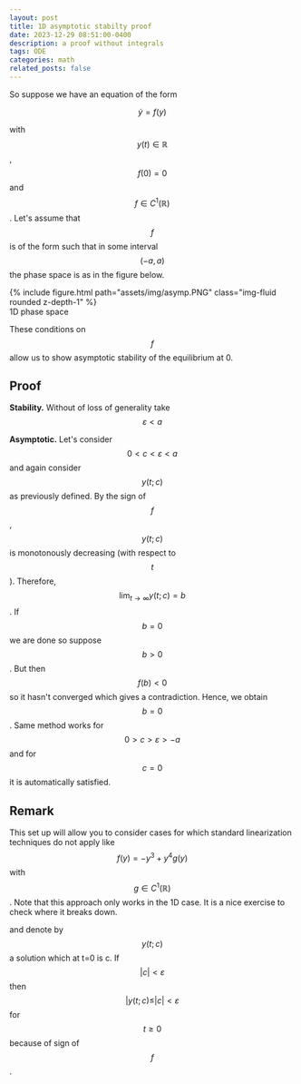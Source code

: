 ```yaml
---
layout: post
title: 1D asymptotic stabilty proof
date: 2023-12-29 08:51:00-0400
description: a proof without integrals 
tags: ODE
categories: math
related_posts: false
---
```



So suppose we have an equation of the form 

$$
\dot y = f(y)
$$

with $$ y(t) \in \mathbb{R} $$, $$ f(0) = 0 $$ and $$ f \in C^1(\mathbb{R}) $$. Let's assume that $$ f $$ is of the form such that in some interval $$ (-a, a) $$ the phase space is as in the figure below.


<div class="row">
    <div class="col-sm mt-3 mt-md-0">
        {% include figure.html path="assets/img/asymp.PNG" class="img-fluid rounded z-depth-1" %}
    </div>
</div>
<div class="caption">
    1D phase space
</div>


These conditions on $$ f $$ allow us to show asymptotic stability of the equilibrium at 0. 

## Proof

**Stability.** Without of loss of generality take $$ \varepsilon < a $$ 

**Asymptotic.** Let's consider $$ 0 < c < \varepsilon < a $$ and again consider $$ y(t;c) $$ as previously defined. By the sign of $$ f $$ , $$ y(t;c) $$ is monotonously decreasing (with respect to $$ t $$). Therefore, $$ \lim_{t \rightarrow \infty } y(t;c) = b $$. If $$ b=0 $$ we are done so suppose $$ b > 0 $$. But then $$ f(b) <0 $$ so it hasn't converged which gives a contradiction. Hence, we obtain $$ b=0 $$. Same method works for $$ 0 > c > \varepsilon > -a $$ and for $$ c=0 $$ it is automatically satisfied. 

## Remark

This set up will allow you to consider cases for which standard linearization techniques do not apply like $$ f(y) = -y^3 + y^4 g(y) $$ with $$ g \in C^1(\mathbb{R}) $$. Note that this approach only works in the 1D case. It is a nice exercise to check where it breaks down.   


and denote by $$ y(t;c) $$ a solution which at t=0 is c. If $$ |c| < \varepsilon $$ then $$ |y(t;c) \leq |c| < \varepsilon $$ for $$ t \geq 0 $$ because of sign of $$ f $$ .
